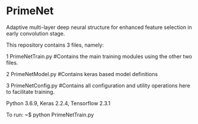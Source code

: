 # PrimeNet
Adaptive multi-layer deep neural structure for enhanced feature selection in early convolution stage.

This repository contains 3 files, namely:

1 PrimeNetTrain.py  #Contains the main training modules using the other two files.

2 PrimeNetModel.py  #Contains keras based model definitions

3 PrimeNetConfig.py #Contains all configuration and utility operations here to facilitate training.

Python 3.6.9,
Keras 2.2.4,
Tensorflow 2.3.1 

To run:
~$ python PrimeNetTrain.py


